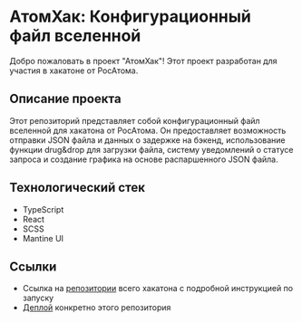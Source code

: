 # АтомХак: Конфигурационный файл вселенной

Добро пожаловать в проект "АтомХак"! Этот проект разработан для участия в хакатоне от РосАтома.

## Описание проекта

Этот репозиторий представляет собой конфигурационный файл вселенной для хакатона от РосАтома. Он предоставляет возможность отправки JSON файла и данных о задержке на бэкенд, использование функции drug&drop для загрузки файла, систему уведомлений о статусе запроса и создание графика на основе распаршенного JSON файла.

## Технологический стек

- TypeScript
- React
- SCSS
- Mantine UI

## Ссылки

- Ссылка на [репозитории](https://github.com/cry1s/azattimurvaryavanyamishalyohamarkrodyavovavova) всего хакатона с подробной инструкцией по запуску
- [Деплой](https://atominit.cry1s.ru/) конкретно этого репозитория
